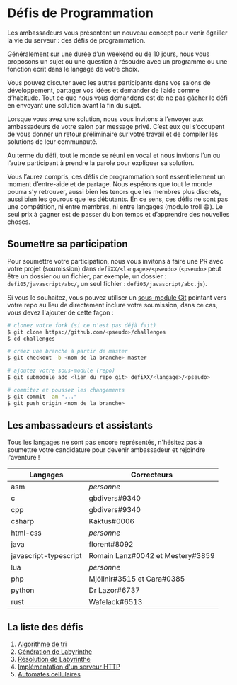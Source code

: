 # Défis de Programmation

Les ambassadeurs vous présentent un nouveau concept pour venir égailler la vie
du serveur : des défis de programmation.

Généralement sur une durée d’un weekend ou de 10 jours, nous vous proposons un
sujet ou une question à résoudre avec un programme ou une fonction écrit dans
le langage de votre choix.

Vous pouvez discuter avec les autres participants dans vos salons de
développement, partager vos idées et demander de l’aide comme d’habitude. Tout
ce que nous vous demandons est de ne pas gâcher le défi en envoyant une
solution avant la fin du sujet.

Lorsque vous avez une solution, nous vous invitons à l’envoyer aux ambassadeurs
de votre salon par message privé. C’est eux qui s’occupent de vous donner un
retour préliminaire sur votre travail et de compiler les solutions de leur
communauté.

Au terme du défi, tout le monde se réuni en vocal et nous invitons l’un ou
l’autre participant à prendre la parole pour expliquer sa solution.

Vous l’aurez compris, ces défis de programmation sont essentiellement un moment
d’entre-aide et de partage. Nous espérons que tout le monde pourra s’y
retrouver, aussi bien les tenors que les membres plus discrets, aussi bien les
gourous que les débutants. En ce sens, ces défis ne sont pas une compétition,
ni entre membres, ni entre langages (modulo troll :smile:). Le seul prix à
gagner est de passer du bon temps et d’apprendre des nouvelles choses.

## Soumettre sa participation

Pour soumettre votre participation, nous vous invitons à faire une PR avec votre projet (soumission) dans `defiXX/<langage>/<pseudo>` (`<pseudo>` peut être un dossier ou un fichier, par exemple, un dossier : `defi05/javascript/abc/`, un seul fichier : `defi05/javascript/abc.js`).

Si vous le souhaitez, vous pouvez utiliser un [sous-module Git](https://git-scm.com/docs/git-submodule) pointant vers votre repo au lieu de directement inclure votre soumission, dans ce cas, vous devez l'ajouter de cette façon :
```sh
# clonez votre fork (si ce n'est pas déjà fait)
$ git clone https://github.com/<pseudo>/challenges
$ cd challenges

# créez une branche à partir de master
$ git checkout -b <nom de la branche> master

# ajoutez votre sous-module (repo)
$ git submodule add <lien du repo git> defiXX/<langage>/<pseudo>

# commitez et poussez les changements
$ git commit -am "..."
$ git push origin <nom de la branche>
```

## Les ambassadeurs et assistants

Tous les langages ne sont pas encore représentés, n'hésitez pas à soumettre
votre candidature pour devenir ambassadeur et rejoindre l'aventure !

| Langages | Correcteurs |
| -------- | ----------- |
| asm | *personne* |
| c | gbdivers#9340 |
| cpp | gbdivers#9340 |
| csharp | Kaktus#0006 |
| html-css | *personne* |
| java | florent#8092 |
| javascript-typescript | Romain Lanz#0042 et Mestery#3859 |
| lua | *personne* |
| php | Mjöllnir#3515 et Cara#0385 |
| python | Dr Lazor#6737 |
| rust | Wafelack#6513 |

## La liste des défis

1. [Algorithme de tri](defi01)
2. [Génération de Labyrinthe](defi02)
3. [Résolution de Labyrinthe](defi03)
4. [Implémentation d'un serveur HTTP](defi04)
5. [Automates cellulaires](defi05)
